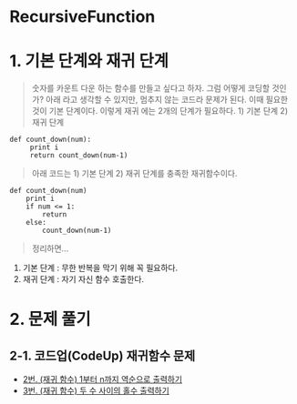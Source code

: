 # RecursiveFunction
# 1. 기본 단계와 재귀 단계
> 숫자를 카운트 다운 하는 함수를 만들고 싶다고 하자. 그럼 어떻게 코딩할 것인가?  아래 라고 생각할 수 있지만, 멈추지 않는 코드라 문제가 된다. 이때 필요한 것이 기본 단계이다. 이렇게 재귀 에는 2개의 단계가 필요하다. 1) 기본 단계 2) 재귀 단계
```
def count_down(num):
	 print i 
	 return count_down(num-1)

```
> 아래 코드는 1) 기본 단계 2) 재귀 단계를 충족한 재귀함수이다.
```
def count_down(num)
	print i 
	if num <= 1: 
		return 
	else:
		count_down(num-1) 
```
> 정리하면...
1. 기본 단계 : 무한 반복을 막기 위해 꼭 필요하다.
2. 재귀 단계 : 자기 자신 함수 호출한다.

# 2. 문제 풀기 
## 2-1. 코드업(CodeUp) 재귀함수 문제 
* [2번. (재귀 함수) 1부터 n까지 역순으로 출력하기](https://github.com/JUNGEEYOU/RecursiveFunction/blob/master/1_2_codeup.py)
* [3번. (재귀 함수) 두 수 사이의 홀수 출력하기](https://github.com/JUNGEEYOU/RecursiveFunction/blob/master/1_3_codeup.py)  


